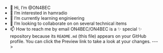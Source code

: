 - 👋 Hi, I’m @ON4BEC
- 👀 I’m interested in hamradio
- 🌱 I’m currently learning enginieering
- 💞️ I’m looking to collaborate on on several technical items
- 📫 How to reach me by email
ON4BEC/ON4BEC is a ✨ special ✨ repository because its `README.md` (this file) appears on your GitHub profile.
You can click the Preview link to take a look at your changes.
--->
